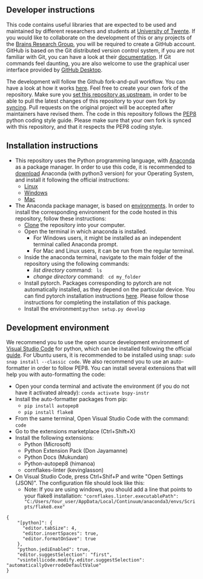 ## Developer instructions ##
This code contains useful libraries that are expected to be used and maintained by different researchers and students at [University of Twente](https://www.utwente.nl/en/). If you would like to collaborate on the development of this or any projects of the [Brains Research Group](https://www.utwente.nl/en/brains/), you will be required to create a GitHub account. GitHub is based on the Git distributed version control system, if you are not familiar with Git, you can have a look at their [documentation](https://git-scm.com/).  If Git commands feel daunting, you are also welcome to use the graphical user interface provided by [GitHub Desktop](https://desktop.github.com/).

The development will follow the Github fork-and-pull workflow. You can have a look at how it works [here](https://reflectoring.io/github-fork-and-pull/).  Feel free to create your own fork of the repository. Make sure you [set this repository as upstream](https://help.github.com/en/articles/configuring-a-remote-for-a-fork), in order to be able to pull the latest changes of this repository to your own fork by [syncing](https://help.github.com/en/articles/syncing-a-fork). Pull requests on the original project will be accepted after maintainers have revised them. The code in this repository follows the [PEP8](https://www.python.org/dev/peps/pep-0008/) python coding style guide. Please make sure that your own fork is synced with this repository, and that it respects the PEP8 coding style.

## Installation instructions
* This repository uses the Python programming language, with [Anaconda](https://en.wikipedia.org/wiki/Anaconda_(Python_distribution)) as a package manager. In order to use this code, it is recommended to [download](https://www.anaconda.com/download) Anaconda (with python3 version) for your Operating System, and install it following the official instructions:
	* [Linux](https://docs.continuum.io/anaconda/install/linux/)
	* [Windows](https://docs.continuum.io/anaconda/install/windows/)
	* [Mac](https://docs.continuum.io/anaconda/install/mac-os/)
* The Anaconda package manager, is based on [environments](https://protostar.space/why-you-need-python-environments-and-how-to-manage-them-with-conda). In order to install the corresponding environment for the code hosted in this repository, follow these instructions:
	* [Clone](https://help.github.com/en/articles/cloning-a-repository) the repository into your computer.
	* Open the terminal in which anaconda is installed.
		* For Windows users, it might be installed as an independent terminal called Anaconda prompt.
		* For Mac and Linux users, it can be run from the regular terminal.
	* Inside the anaconda terminal, navigate to the main folder of the repository using the following commands:
		* *list directory* command: ```` ls````
		* *change directory* command: ```` cd my_folder````
  * Install pytorch. Packages corresponding to pytorch are not automatically installed, as they depend on the particular device. You can find pytorch installation instructions [here](https://pytorch.org/). Please follow those instructions for completing the installation of this package.
  * Install the environment:````python setup.py develop````


## Development environment
We recommend you to use the open source development environment of [Visual Studio Code](https://code.visualstudio.com/download) for python, which can be installed following the official [guide](https://code.visualstudio.com/docs/setup/setup-overview). For Ubuntu users, it is recommended to be installed using snap: ````sudo snap install --classic code````. We also recommend you to use an auto-formatter in order to follow PEP8. You can install several extensions that will help you with auto-formatting the code:

 * Open your conda terminal and activate the environment (if you do not have it activated already):  ````conda activate bspy-instr````
 * Install the auto-formatter packages from pip:
	 * ````pip install autopep8````
	 * ````pip install flake8````
 * From the same terminal, Open Visual Studio Code with the command: ````code````
 * Go to the extensions marketplace (Ctrl+Shift+X)
 * Install the following extensions:
	 * Python (Microsoft)
	 * Python Extension Pack (Don Jayamanne)
	 * Python Docs (Mukundan)
	 * Python-autopep8 (himanoa)
	 * cornflakes-linter (kevinglasson)
 * On Visual Studio Code, press Ctrl+Shif+P and write "Open Settings (JSON)". The configuration file should look like this:
	 * Note: If you are using windows, you should add a line that points to your flake8 installation: ````"cornflakes.linter.executablePath": "C:/Users/Your_user/AppData/Local/Continuum/anaconda3/envs/Scripts/flake8.exe"````

````
{
	"[python]": {
	  "editor.tabSize": 4,
	  "editor.insertSpaces": true,
	  "editor.formatOnSave": true
	},
	"python.jediEnabled": true,
	"editor.suggestSelection": "first",
	"vsintellicode.modify.editor.suggestSelection": "automaticallyOverrodeDefaultValue"
}
````
